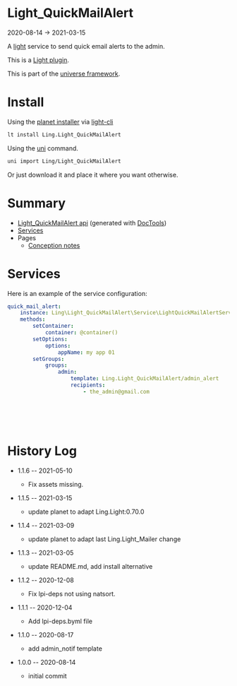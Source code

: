 Light_QuickMailAlert
===========
2020-08-14 -> 2021-03-15



A [light](https://github.com/lingtalfi/Light) service to send quick email alerts to the admin.


This is a [Light plugin](https://github.com/lingtalfi/Light/blob/master/doc/pages/plugin.md).

This is part of the [universe framework](https://github.com/karayabin/universe-snapshot).


Install
==========
Using the [planet installer](https://github.com/lingtalfi/Light_PlanetInstaller) via [light-cli](https://github.com/lingtalfi/Light_Cli)
```bash
lt install Ling.Light_QuickMailAlert
```

Using the [uni](https://github.com/lingtalfi/universe-naive-importer) command.
```bash
uni import Ling/Light_QuickMailAlert
```

Or just download it and place it where you want otherwise.






Summary
===========
- [Light_QuickMailAlert api](https://github.com/lingtalfi/Light_QuickMailAlert/blob/master/doc/api/Ling/Light_QuickMailAlert.md) (generated with [DocTools](https://github.com/lingtalfi/DocTools))
- [Services](#services)
- Pages
    - [Conception notes](https://github.com/lingtalfi/Light_QuickMailAlert/blob/master/doc/pages/conception-notes.md)






Services
=========


Here is an example of the service configuration:

```yaml
quick_mail_alert:
    instance: Ling\Light_QuickMailAlert\Service\LightQuickMailAlertService
    methods:
        setContainer:
            container: @container()
        setOptions:
            options:
                appName: my app 01
        setGroups:
            groups:
                admin:
                    template: Ling.Light_QuickMailAlert/admin_alert
                    recipients:
                        - the_admin@gmail.com







```



History Log
=============

- 1.1.6 -- 2021-05-10

    - Fix assets missing.

- 1.1.5 -- 2021-03-15

    - update planet to adapt Ling.Light:0.70.0

- 1.1.4 -- 2021-03-09

    - update planet to adapt last Ling.Light_Mailer change
  
- 1.1.3 -- 2021-03-05

    - update README.md, add install alternative

- 1.1.2 -- 2020-12-08

    - Fix lpi-deps not using natsort.

- 1.1.1 -- 2020-12-04

    - Add lpi-deps.byml file

- 1.1.0 -- 2020-08-17

    - add admin_notif template
    
- 1.0.0 -- 2020-08-14

    - initial commit